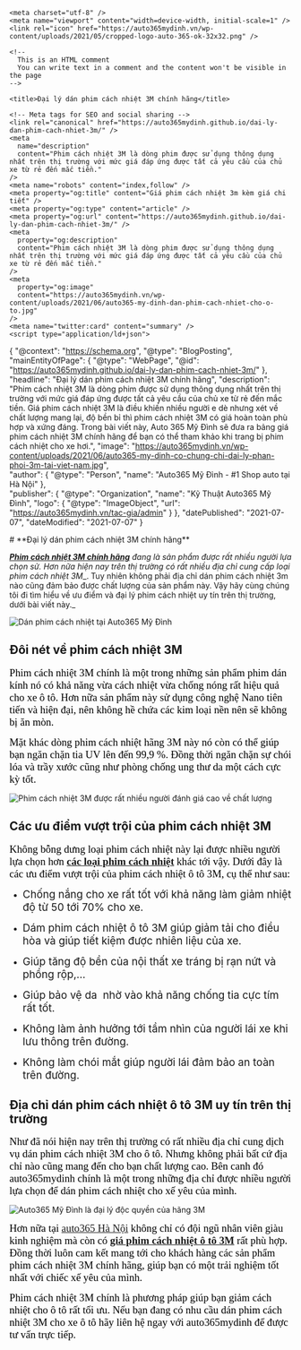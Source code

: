 <!DOCTYPE html>
<html lang="en">
<!DOCTYPE html>
<html lang="en">
  <head>
    <!--
      This is the page head - it contains info the browser uses to display the page
      You won't see what's in the head in the page
      Scroll down to the body element for the page content
    -->

    <meta charset="utf-8" />
    <meta name="viewport" content="width=device-width, initial-scale=1" />
    <link rel="icon" href="https://auto365mydinh.vn/wp-content/uploads/2021/05/cropped-logo-auto-365-ok-32x32.png" />

    <!-- 
      This is an HTML comment
      You can write text in a comment and the content won't be visible in the page
    -->

    <title>Đại lý dán phim cách nhiệt 3M chính hãng</title>

    <!-- Meta tags for SEO and social sharing -->
    <link rel="canonical" href="https://auto365mydinh.github.io/dai-ly-dan-phim-cach-nhiet-3m/" />
    <meta
      name="description"
      content="Phim cách nhiệt 3M là dòng phim được sử dụng thông dụng nhất trên thị trường với mức giá đáp ứng được tất cả yêu cầu của chủ xe từ rẻ đến mắc tiền."
    />
    <meta name="robots" content="index,follow" />
    <meta property="og:title" content="Giá phim cách nhiệt 3m kèm giá chi tiết" />
    <meta property="og:type" content="article" />
    <meta property="og:url" content="https://auto365mydinh.github.io/dai-ly-dan-phim-cach-nhiet-3m/" />
    <meta
      property="og:description"
      content="Phim cách nhiệt 3M là dòng phim được sử dụng thông dụng nhất trên thị trường với mức giá đáp ứng được tất cả yêu cầu của chủ xe từ rẻ đến mắc tiền."
    />
    <meta
      property="og:image"
      content="https://auto365mydinh.vn/wp-content/uploads/2021/06/auto365-my-dinh-dan-phim-cach-nhiet-cho-o-to.jpg"
    />
    <meta name="twitter:card" content="summary" />
    <script type="application/ld+json">
{
  "@context": "https://schema.org",
  "@type": "BlogPosting",
  "mainEntityOfPage": {
    "@type": "WebPage",
    "@id": "https://auto365mydinh.github.io/dai-ly-dan-phim-cach-nhiet-3m/"
  },
  "headline": "Đại lý dán phim cách nhiệt 3M chính hãng",
  "description": "Phim cách nhiệt 3M là dòng phim được sử dụng thông dụng nhất trên thị trường với mức giá đáp ứng được tất cả yêu cầu của chủ xe từ rẻ đến mắc tiền. Giá phim cách nhiệt 3M là điều khiến nhiều người e dè nhưng xét về chất lượng mang lại, độ bền bỉ thì phim cách nhiệt 3M có giá hoàn toàn phù hợp và xứng đáng. Trong bài viết này, Auto 365 Mỹ Đình sẽ đưa ra bảng giá phim cách nhiệt 3M chính hãng để bạn có thể tham khảo khi trang bị phim cách nhiệt cho xe hơi.",
  "image": "https://auto365mydinh.vn/wp-content/uploads/2021/06/auto365-my-dinh-co-chung-chi-dai-ly-phan-phoi-3m-tai-viet-nam.jpg",  
  "author": {
    "@type": "Person",
    "name": "Auto365 Mỹ Đình - #1 Shop auto tại Hà Nội"
  },  
  "publisher": {
    "@type": "Organization",
    "name": "Kỹ Thuật Auto365 Mỹ Đình",
    "logo": {
      "@type": "ImageObject",
      "url": "https://auto365mydinh.vn/tac-gia/admin"
    }
  },
  "datePublished": "2021-07-07",
  "dateModified": "2021-07-07"
}
</script>
<script type="application/ld+json">
{
  "@context": "https://schema.org",
  "@type": "LocalBusiness",
  "name": "Auto365 Mỹ Đình - #1 Shop auto tại Hà Nội",
  "image": "https://auto365mydinh.vn/wp-content/uploads/2021/05/logo-auto365mydin.png",
  "@id": "https://auto365mydinh.vn",
  "url": "https://auto365mydinh.vn/gioi-thieu",
  "telephone": "0822863366",
  "priceRange": "3000000 VND",
  "address": {
    "@type": "PostalAddress",
    "streetAddress": "116 Phố Trịnh Văn Bô, Xuân Phương, Nam Từ Liêm, Hà Nội",
    "addressLocality": "Hà Nội",
    "postalCode": "100000",
    "addressCountry": "VN"
  },
  "geo": {
    "@type": "GeoCoordinates",
    "latitude": 21.0334613,
    "longitude": 105.7536825
  },
  "openingHoursSpecification": {
    "@type": "OpeningHoursSpecification",
    "dayOfWeek": [
      "Monday",
      "Tuesday",
      "Wednesday",
      "Thursday",
      "Friday",
      "Saturday",
      "Sunday"
    ],
    "opens": "08:00",
    "closes": "20:00"
  },
  "sameAs": [
    "https://www.facebook.com/auto365mydinh/?ref=pages_you_manage",
    "https://twitter.com/auto365mydinh",
    "https://www.youtube.com/channel/UCSAQgpiXsIh5uRm56ALdIyA/videos",
    "https://www.linkedin.com/in/gi%C3%A0n-gi%C3%A1o-b%C3%ACnh-minh-hq-1343641a7/",
    "https://www.pinterest.com/auto365mydinh",
    "http://auto365mydinh.tumblr.com/",
    "https://drive.google.com/drive/folders/1E7Voo_2Id7KfLf9Ev45RCtsL6SRZM722",
    "https://auto365mydinh.vn/"
  ],
  "department": {
    "@type": "AutoPartsStore",
    "name": "Auto365 Mỹ Đình Hà Nội",
    "image": "https://auto365mydinh.vn/wp-content/uploads/2021/05/logo-auto365mydin.png",
    "telephone": "0822863366" 
  }
}
</script>
<script type="application/ld+json">
{
  "@context": "https://schema.org/",
  "@type": "Person",
  "name": "Đăng Phương",
  "url": "https://auto365mydinh.vn/tac-gia/dangphuong",
  "image": "https://secure.gravatar.com/avatar/1c96631e3830426850d4867894c18afa?s=300&d=mm&r=g",
  "sameAs": "https://www.facebook.com/diemdangphuong",
  "jobTitle": "CEO",
  "worksFor": {
    "@type": "Organization",
    "name": "Auto365 Mỹ Đình - #1 Shop auto tại Hà Nội"
  }  
}
</script>
<script type="application/ld+json">
{
  "@context": "https://schema.org/",
  "@type": "Person",
  "name": "Diêm Ngọc",
  "url": "https://auto365mydinh.vn/tac-gia/admin",
  "image": "https://www.facebook.com/photo?fbid=3306487849413828&set=a.256627361066574",
  "sameAs": "https://www.facebook.com/diemanhngoc",
  "jobTitle": "Kỹ Thuật Auto365 Mỹ Đình",
  "worksFor": {
    "@type": "Organization",
    "name": "Auto365 Mỹ Đình - #1 Shop auto tại Hà Nội"
  }  
}
</script>
  </head>
# **Đại lý dán phim cách nhiệt 3M chính hãng**

_[**Phim cách nhiệt 3M chính hãng**](https://auto365mydinh.vn/cac-san-pham/phim-cach-nhiet-3m) đang là sản phẩm được rất nhiều người lựa chọn sử. Hơn nữa hiện nay trên thị trường có rất nhiều địa chỉ cung cấp loại_ _phim cách nhiệt 3M__. Tuy nhiên không phải địa chỉ dán phim cách nhiệt 3m nào cũng đảm bảo được chất lượng của sản phẩm này. Vậy hãy cùng chúng tôi đi tìm hiểu về ưu điểm và đại lý phim cách nhiệt uy tín trên thị trường, dưới bài viết này._

![Dán phim cách nhiệt tại Auto365 Mỹ Đình](https://auto365mydinh.vn/wp-content/uploads/2021/06/auto365-my-dinh-dan-phim-cach-nhiet-cho-o-to.jpg)

## **Đôi nét về phim cách nhiệt 3M**

<span style="background-color:transparent; color:rgb(0, 0, 0); font-family:times new roman; font-size:14pt">Phim cách nhiệt 3M chính là một trong những sản phẩm phim dán kính nó có khả năng vừa cách nhiệt vừa chống nóng rất hiệu quả cho xe ô tô. Hơn nữa sản phẩm này sử dụng công nghệ Nano tiên tiến và hiện đại, nên không hề chứa các kim loại nền nên sẽ không bị ăn mòn.</span>

<span style="background-color:transparent; color:rgb(0, 0, 0); font-family:times new roman; font-size:14pt">Mặt khác dòng phim cách nhiệt hãng 3M này nó còn có thể giúp bạn ngăn chặn tia UV lên đến 99,9 %. Đồng thời ngăn chặn sự chói lóa và trầy xước cũng như phòng chống ung thư da một cách cực kỳ tốt.</span>

![Phim cách nhiệt 3M được rất nhiều người đánh giá cao về chất lượng](https://auto365mydinh.vn/wp-content/uploads/2021/06/phim-cach-nhiet-3m-luon-duoc-danh-gia-cao-ve-chat-luong.jpg)

## **Các ưu điểm vượt trội của phim cách nhiệt 3M**

<span style="background-color:transparent; color:rgb(0, 0, 0); font-family:times new roman; font-size:14pt">Không bỗng dưng loại phim cách nhiệt này lại được nhiều người lựa chọn hơn [**các loại phim cách nhiệt**](https://auto365mydinh.vn/phim-cach-nhiet) khác tới vậy. Dưới đây là các ưu điểm vượt trội của phim cách nhiệt ô tô 3M, cụ thể như sau:</span>

*   <span style="background-color:transparent; font-size:14pt">Chống nắng cho xe rất tốt với khả năng làm giảm nhiệt độ từ 50 tới 70% cho xe.</span>

*   <span style="background-color:transparent; font-size:14pt">Dám phim cách nhiệt ô tô 3M giúp giảm tải cho điều hòa và giúp tiết kiệm được nhiên liệu của xe.</span>

*   <span style="background-color:transparent; font-size:14pt">Giúp tăng độ bền của nội thất xe tráng bị rạn nứt và phồng rộp,…</span>

*   <span style="background-color:transparent; font-size:14pt">Giúp bảo vệ da  nhờ vào khả năng chống tia cực tím rất tốt.</span>

*   <span style="background-color:transparent; font-size:14pt">Không làm ảnh hưởng tới tầm nhìn của người lái xe khi lưu thông trên đường.</span>

*   <span style="background-color:transparent; font-size:14pt">Không làm chói mắt giúp người lái đảm bảo an toàn trên đường.</span>

## **Địa chỉ dán phim cách nhiệt ô tô 3M uy tín trên thị trường**

<span style="background-color:transparent; color:rgb(0, 0, 0); font-family:times new roman; font-size:14pt">Như đã nói hiện nay trên thị trường có rất nhiều địa chỉ cung dịch vụ dán phim cách nhiệt 3M cho ô tô. Nhưng không phải bất cứ địa chỉ nào cũng mang đến cho bạn chất lượng cao. Bên canh đó auto365mydinh chính là một trong những địa chỉ được nhiều người lựa chọn để dán phim cách nhiệt cho xế yêu của mình.</span>

![Auto365 Mỹ Đình là đại lý độc quyền của hãng 3M](https://auto365mydinh.vn/wp-content/uploads/2021/06/auto365-my-dinh-co-chung-chi-dai-ly-phan-phoi-3m-tai-viet-nam.jpg)

<span style="background-color:transparent; color:rgb(0, 0, 0); font-family:times new roman; font-size:14pt">Hơn nữa tại [auto365 Hà Nội](https://auto365mydinh.vn/) không chỉ có đội ngũ nhân viên giàu kinh nghiệm mà còn có [**giá phim cách nhiệt ô tô 3M**](https://gia-phim-cach-nhiet-3m.glitch.me/) rất phù hợp. Đồng thời luôn cam kết mang tới cho khách hàng các sản phẩm phim cách nhiệt 3M chính hãng, giúp bạn có một trải nghiệm tốt nhất với chiếc xế yêu của mình.</span>

<span style="background-color:transparent; color:rgb(0, 0, 0); font-family:times new roman; font-size:14pt">Phim cách nhiệt 3M chính là phương pháp giúp bạn giảm cách nhiệt cho ô tô rất tối ưu. Nếu bạn đang có nhu cầu dán phim cách nhiệt 3M cho xe ô tô hãy liên hệ ngay với auto365mydinh để được tư vấn trực tiếp.</span>
